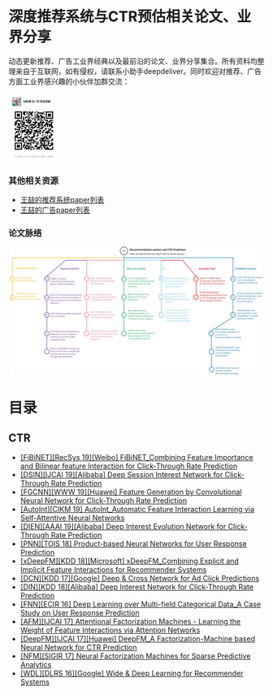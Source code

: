 # 深度推荐系统与CTR预估相关论文、业界分享
动态更新推荐、广告工业界经典以及最前沿的论文、业界分享集合。所有资料均整理来自于互联网，如有侵权，请联系小助手deepdeliver。同时欢迎对推荐、广告方面工业界感兴趣的小伙伴加群交流：
<div align=left>
<img width="100" src="deepdeliver_group.png" alt="交流群"/>
</div>

### 其他相关资源
* [王喆的推荐系统paper列表](https://github.com/wzhe06/Reco-papers)
* [王喆的广告paper列表](https://github.com/wzhe06/Ad-papers)

### 论文脉络

<div align=center>
<img width="500" src="deeprec_paper_structure.jpg" alt="交流群"/>
</div>

# 目录
## CTR
* [[FiBiNET][RecSys 19][Weibo] FiBiNET_Combining Feature Importance and Bilinear feature Interaction for Click-Through Rate Prediction]()
* [[DSIN][IJCAI 19][Alibaba] Deep Session Interest Network for Click-Through Rate Prediction]()
* [[FGCNN][WWW 19][Huawei] Feature Generation by Convolutional Neural Network for Click-Through Rate Prediction]()
* [[AutoInt][CIKM 19] AutoInt_Automatic Feature Interaction Learning via Self-Attentive Neural Networks]()
* [[DIEN][AAAI 19][Alibaba] Deep Interest Evolution Network for Click-Through Rate Prediction]()
* [[PNN][TOIS 18] Product-based Neural Networks for User Response Prediction]()
* [[xDeepFM][KDD 18][Microsoft] xDeepFM_Combining Explicit and Implicit Feature Interactions for Recommender Systems]()
* [[DCN][KDD 17][Google] Deep & Cross Network for Ad Click Predictions]()
* [[DIN][KDD 18][Alibaba] Deep Interest Network for Click-Through Rate Prediction]()
* [[FNN][ECIR 16] Deep Learning over Multi-field Categorical Data_A Case Study on User Response Prediction]()
* [[AFM][IJCAI 17] Attentional Factorization Machines - Learning the Weight of Feature Interactions via Attention Networks]()
* [[DeepFM][IJCAI 17][Huawei] DeepFM_A Factorization-Machine based Neural Network for CTR Prediction]()
* [[NFM][SIGIR 17] Neural Factorization Machines for Sparse Predictive Analytics]()
* [[WDL][DLRS 16][Google] Wide & Deep Learning for Recommender Systems]()